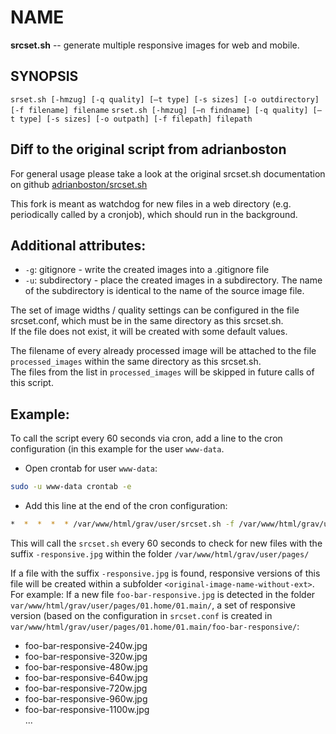 # NAME

**srcset.sh** -- generate multiple responsive images for web and mobile.

## SYNOPSIS
`srset.sh [-hmzug] [-q quality] [—t type] [-s sizes] [-o outdirectory] [-f filename] filename`
`srset.sh [-hmzug] [—n findname] [-q quality] [—t type] [-s sizes] [-o outpath] [-f filepath] filepath`
  
## Diff to the original script from adrianboston
For general usage please take a look at the original srcset.sh documentation on github 
[adrianboston/srcset.sh](https://github.com/adrianboston/srcset.sh)
  
This fork is meant as watchdog for new files in a web directory (e.g. periodically 
called by a cronjob), which should run in the background.
  
## Additional attributes:
- `-g`: gitignore - write the created images into a .gitignore file
- `-u`: subdirectory - place the created images in a subdirectory. The name 
of the subdirectory is identical to the name of the source image file.

The set of image widths / quality settings can be configured in the file 
srcset.conf, which must be in the same directory as this srcset.sh.  
If the file does not exist, it will be created with some default values.  
  
The filename of every already processed image will be attached to the file 
`processed_images` within the same directory as this srcset.sh.  
The files from the list in `processed_images` will be skipped in future 
calls of this script.

## Example:

To call the script every 60 seconds via cron, add a line to the cron configuration (in this example for the user `www-data`.

- Open crontab for user `www-data`:

```bash
sudo -u www-data crontab -e
```

- Add this line at the end of the cron configuration:
```bash
*  *  *  *  * /var/www/html/grav/user/srcset.sh -f /var/www/html/grav/user/pages/ -g -u -n *-responsive.jpg
```

This will call the `srcset.sh` every 60 seconds to check for new files with the suffix `-responsive.jpg` within the folder `/var/www/html/grav/user/pages/`

If a file with the suffix `-responsive.jpg` is found, responsive versions of this file will be created within a subfolder `<original-image-name-without-ext>`.  
For example: If a new file `foo-bar-responsive.jpg` is detected in the folder `var/www/html/grav/user/pages/01.home/01.main/`, a set of responsive version (based on the configuration in `srcset.conf` is created in `var/www/html/grav/user/pages/01.home/01.main/foo-bar-responsive/`:  
- foo-bar-responsive-240w.jpg
- foo-bar-responsive-320w.jpg
- foo-bar-responsive-480w.jpg
- foo-bar-responsive-640w.jpg
- foo-bar-responsive-720w.jpg
- foo-bar-responsive-960w.jpg
- foo-bar-responsive-1100w.jpg  
...
